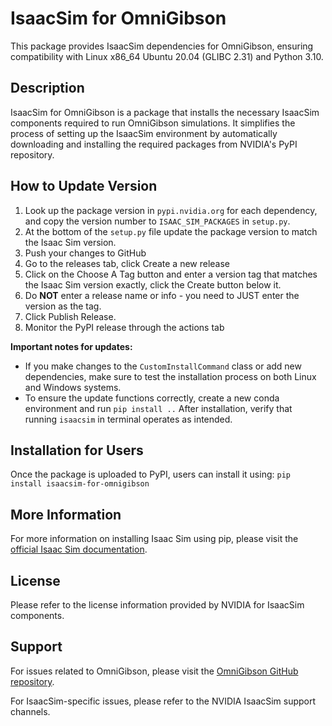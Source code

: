 # IsaacSim for OmniGibson

This package provides IsaacSim dependencies for OmniGibson, ensuring compatibility with Linux x86_64 Ubuntu 20.04 (GLIBC 2.31) and Python 3.10.

## Description

IsaacSim for OmniGibson is a package that installs the necessary IsaacSim components required to run OmniGibson simulations. It simplifies the process of setting up the IsaacSim environment by automatically downloading and installing the required packages from NVIDIA's PyPI repository.

## How to Update Version
1. Look up the package version in `pypi.nvidia.org` for each dependency, and copy the version number to `ISAAC_SIM_PACKAGES` in `setup.py`.
2. At the bottom of the `setup.py` file update the package version to match the Isaac Sim version.
3. Push your changes to GitHub
4. Go to the releases tab, click Create a new release
5. Click on the Choose A Tag button and enter a version tag that matches the Isaac Sim version exactly, click the Create button below it.
6. Do **NOT** enter a release name or info - you need to JUST enter the version as the tag.
7. Click Publish Release.
8. Monitor the PyPI release through the actions tab 

**Important notes for updates:**
- If you make changes to the `CustomInstallCommand` class or add new dependencies, make sure to test the installation process on both Linux and Windows systems.
- To ensure the update functions correctly, create a new conda environment and run `pip install ..` After installation, verify that running `isaacsim` in terminal operates as intended.

## Installation for Users

Once the package is uploaded to PyPI, users can install it using: ```pip install isaacsim-for-omnigibson```

## More Information

For more information on installing Isaac Sim using pip, please visit the [official Isaac Sim documentation](https://docs.omniverse.nvidia.com/isaacsim/latest/installation/install_python.html).

## License

Please refer to the license information provided by NVIDIA for IsaacSim components.

## Support

For issues related to OmniGibson, please visit the [OmniGibson GitHub repository](https://github.com/StanfordVL/OmniGibson).

For IsaacSim-specific issues, please refer to the NVIDIA IsaacSim support channels.

